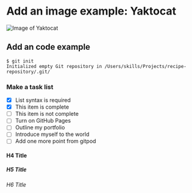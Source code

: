 # Add an image example: Yaktocat
![Image of Yaktocat](https://octodex.github.com/images/yaktocat.png)
## Add an code example
```
$ git init
Initialized empty Git repository in /Users/skills/Projects/recipe-repository/.git/

```
### Make a task list
- [x] List syntax is required
- [x] This item is complete
- [ ] This item is not complete
- [ ] Turn on GitHub Pages
- [ ] Outline my portfolio
- [ ] Introduce myself to the world
- [ ] Add one more point from gitpod

#### H4 Title
##### H5 Title
###### H6 Title
